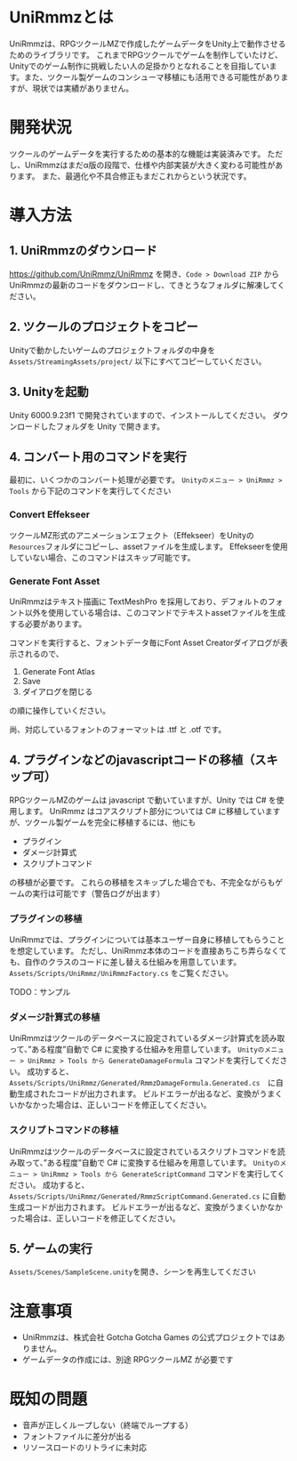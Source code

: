 
# UniRmmzとは
UniRmmzは、RPGツクールMZで作成したゲームデータをUnity上で動作させるためのライブラリです。
これまでRPGツクールでゲームを制作していたけど、Unityでのゲーム制作に挑戦したい人の足掛かりとなれることを目指しています。また、ツクール製ゲームのコンシューマ移植にも活用できる可能性がありますが、現状では実績がありません。


# 開発状況
ツクールのゲームデータを実行するための基本的な機能は実装済みです。
ただし、UniRmmzはまだα版の段階で、仕様や内部実装が大きく変わる可能性があります。
また、最適化や不具合修正もまだこれからという状況です。


# 導入方法
## 1. UniRmmzのダウンロード
https://github.com/UniRmmz/UniRmmz を開き、`Code > Download ZIP`
からUniRmmzの最新のコードをダウンロードし、てきとうなフォルダに解凍してください。

## 2. ツクールのプロジェクトをコピー
Unityで動かしたいゲームのプロジェクトフォルダの中身を
`Assets/StreamingAssets/project/`
以下にすべてコピーしていください。

## 3. Unityを起動
Unity 6000.9.23f1 で開発されていますので、インストールしてください。
ダウンロードしたフォルダを Unity で開きます。


## 4. コンバート用のコマンドを実行
最初に、いくつかのコンバート処理が必要です。
`Unityのメニュー > UniRmmz > Tools` から下記のコマンドを実行してください

### Convert Effekseer
ツクールMZ形式のアニメーションエフェクト（Effekseer）をUnityの`Resources`フォルダにコピーし、assetファイルを生成します。
Effekseerを使用していない場合、このコマンドはスキップ可能です。

### Generate Font Asset
UniRmmzはテキスト描画に TextMeshPro を採用しており、デフォルトのフォント以外を使用している場合は、このコマンドでテキストassetファイルを生成する必要があります。

コマンドを実行すると、フォントデータ毎にFont Asset Creatorダイアログが表示されるので、
1. Generate Font Atlas
2. Save
3. ダイアログを閉じる

の順に操作していください。

尚、対応しているフォントのフォーマットは .ttf と .otf です。

## 4. プラグインなどのjavascriptコードの移植（スキップ可）
RPGツクールMZのゲームは javascript で動いていますが、Unity では C# を使用します。
UniRmmz はコアスクリプト部分については C# に移植していますが、ツクール製ゲームを完全に移植するには、他にも
- プラグイン
- ダメージ計算式
- スクリプトコマンド

の移植が必要です。
これらの移植をスキップした場合でも、不完全ながらもゲームの実行は可能です（警告ログが出ます）

### プラグインの移植
UniRmmzでは、プラグインについては基本ユーザー自身に移植してもらうことを想定しています。
ただし、UniRmmz本体のコードを直接あちこち弄らなくても、自作のクラスのコードに差し替える仕組みを用意しています。
`Assets/Scripts/UniRmmz/UniRmmzFactory.cs` をご覧ください。

TODO：サンプル

### ダメージ計算式の移植
UniRmmzはツクールのデータベースに設定されているダメージ計算式を読み取って、”ある程度”自動で C# に変換する仕組みを用意しています。
`Unityのメニュー > UniRmmz > Tools から GenerateDamageFormula` コマンドを実行してください。
成功すると、`Assets/Scripts/UniRmmz/Generated/RmmzDamageFormula.Generated.cs`　に自動生成されたコードが出力されます。
ビルドエラーが出るなど、変換がうまくいかなかった場合は、正しいコードを修正してください。

### スクリプトコマンドの移植
UniRmmzはツクールのデータベースに設定されているスクリプトコマンドを読み取って、”ある程度”自動で C# に変換する仕組みを用意しています。
`Unityのメニュー > UniRmmz > Tools から GenerateScriptCommand` コマンドを実行してください。
成功すると、`Assets/Scripts/UniRmmz/Generated/RmmzScriptCommand.Generated.cs` に自動生成コードが出力されます。
ビルドエラーが出るなど、変換がうまくいかなかった場合は、正しいコードを修正してください。

## 5. ゲームの実行
`Assets/Scenes/SampleScene.unity`を開き、シーンを再生してください

# 注意事項
- UniRmmzは、株式会社 Gotcha Gotcha Games の公式プロジェクトではありません。
- ゲームデータの作成には、別途 RPGツクールMZ が必要です

# 既知の問題
- 音声が正しくループしない（終端でループする）
- フォントファイルに差分が出る
- リソースロードのリトライに未対応
